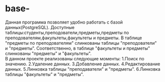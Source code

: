 # base-
Данная программа позволяет удобно работать с базой данных(PostgreSQL).
Доступные таблицы:студенты,преподователи,предметы,предметы по преподователям,факультеты,факультеты и предметы.
В таблице "предметы по преподователям" слинкованы таблицы "преподователи" и "предметы".
Соответственно, в таблице "факультеты и предметы" слинкованы "предметы" и "факультеты".   
В данном проекте реализованы следующие моменты: 
1.Поиск по значению. 
2.Удаление данных.
3.Добавление данных. 
4.Редактирование данных. 
5.Линковка таблицы "преподаватели" и "предметы". 
6.Линковка таблицы "факультеты" и "предметы".
